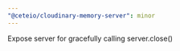 ```yaml
---
"@ceteio/cloudinary-memory-server": minor
---
```


Expose server for gracefully calling server.close()
